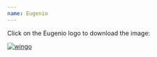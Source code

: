 ```yaml
---
name: Eugenio
---
```

<p class="text">Click on the Eugenio logo to download the image:<p>
<a href="assets/images/eugenio.png" download>
    <img src="assets/images/eugenio.png" alt="wingo" class="brands">
</a>

